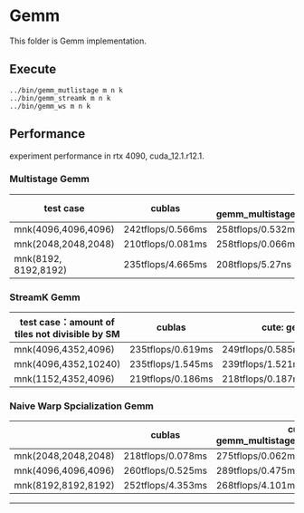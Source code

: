 
# Gemm
This folder is Gemm implementation.

## Execute
``` shell
../bin/gemm_mutlistage m n k
../bin/gemm_streamk m n k
../bin/gemm_ws m n k
```

## Performance
experiment performance in rtx 4090, cuda_12.1.r12.1.
### Multistage Gemm
|test case|cublas|cute: gemm_multistage_128\*128\*32_stage3_nocheck|cute: gemm_multistage_128\*256\*32_stage3_nocheck|cute: gemm_multistage_128\*128\*32_stage3_check_bound|cute: gemm_multistage_128\*256\*32_stage3_check_bound|
|---|---|---|---|---|---|
|mnk(4096,4096,4096)|242tflops/0.566ms|258tflops/0.532ms|272tflops/0.504ms|234tflops/0.585ms|148tflops/0.922ms|
|mnk(2048,2048,2048)|210tflops/0.081ms|258tflops/0.066ms|273tflops/0.062ms|232tflops/0.738ms|141tflops/0.121ms|
|mnk(8192, 8192,8192)|235tflops/4.665ms|208tflops/5.27ns|257tflops/4.265ms|189tflops/5.811ms|144tflops/7.595ms|

### StreamK Gemm
|test case：amount of tiles not divisible by SM|cublas|cute: gemm_multistage|cute: gemm_streamk_1sk_dp|cute: gemm_streamk_2sk_dp_128\*256\*32_stage3|cutlass:example/47_ampere_gemm_universal_streamk|
|---|---|---|---|---|---|
|mnk(4096,4352,4096)|235tflops/0.619ms|249tflops/0.585ms(128\*128\*32_stage3)|257tflops/0.566ms(_128\*256\*32_stage3)|271tflops/0.538|270tflops/0.553ms(default load-balancing)|
|mnk(4096,4352,10240)|235tflops/1.545ms|239tflops/1.521ms(128\*256\*32_stage3)|258tflops/1.414ms(_128\*256\*32_stage3)|265tflops/1.373ms|263tflops/1.384ms(default load-balancing)|
|mnk(1152,4352,4096)|219tflops/0.186ms|218tflops/0.187ms(128\*128\*32_stage3)|255tflops/0.160ms(gemm_streamk_1sk_dp_128\*128\*32_stage3)|268tflops/0.153ms|272tflops/1.504ms(default load-balancing)|

### Naive Warp Spcialization Gemm
  
||cublas|cute: gemm_multistage_128*256*32_stage3|cute: gemm_ws_producer32_128*256*32_stage3|cute: gemm_ws_producer64_128*256*32_stage3|cute: gemm_ws_producer128_128*256*32_stage3|
|---|---|---|---|---|---|
|mnk(2048,2048,2048)|218tflops/0.078ms|275tflops/0.062ms|235tflops/0.072ms|246tflops/0.069ms|252tflops/0.068ms|
|mnk(4096,4096,4096)|260tflops/0.525ms|289tflops/0.475ms|247tflops/0.556ms|259tflops/0.528ms|267tflops/0.514ms|
|mnk(8192,8192,8192)|252tflops/4.353ms|268tflops/4.101ms|211tflops/5.206ms|247tflops/4.436ms|255tflops/4.304ms|

---